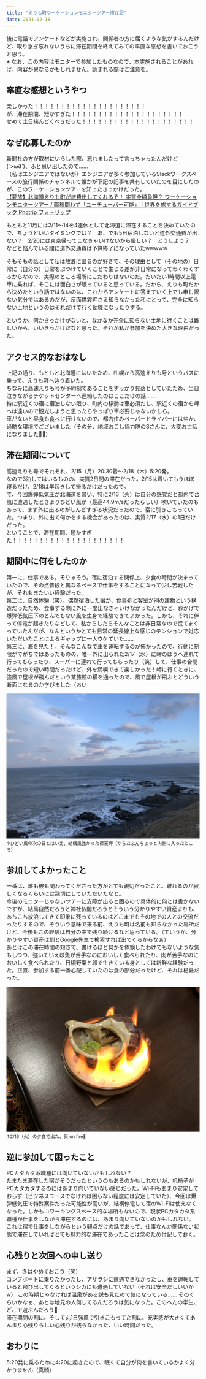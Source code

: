 ```yaml
---
title: "えりも町ワーケーションモニターツアー滞在記"
date: 2021-02-18
---
```


後に電話でアンケートなどが実施され、関係者の方に届くような気がするんだけど、取り急ぎ忘れないうちに滞在期間を終えてみての率直な感想を書いておこうと思う。  
※ なお、この内容はモニターで参加したものなので、本実施されることがあれば、内容が異なるかもしれません。読まれる際はご注意を。  

## 率直な感想というやつ
楽しかった！！！！！！！！！！！！！！！！！！！！！  
が、滞在期間、短かすぎた！！！！！！！！！！！！！！！！！！！！！  
せめて土日挟んどくべきだった！！！！！！！！！！！！！！！！！！！！！  

## なぜ応募したのか
新聞社の方が取材にいらした際、忘れましたって言っちゃったんだけど(´>ω∂`)、ふと思い出したので……  
（私はエンジニアではないが）エンジニアが多く参加しているSlackワークスペースの旅行関係のチャンネルで誰かが下記の記事を共有していたのを目にしたのが、このワーケーションツアーを知ったきっかけだった。  
[【夢旅】北海道えりも町が旅費出してくれるぞ！ 実質全額負担？ ワーケーションモニターツアー / 職種問わず「ユーチューバー可能」 | 世界を旅するガイドブック Photrip フォトリップ](https://photrip-guide.com/2021/01/05/hokkaido-erimo-work-vacation/)  

もともと11月には2/11〜14を4連休として北海道に滞在することを決めていたので、ちょうどいいタイミングでは？　あ、でも5日宿泊しないと道外交通費が出ない？　2/20には東京帰ってこなきゃいけないから厳しい？　どうしよう？　などと悩んでいる間に道外交通費は予算終了になっていたwwwww  

そもそもの話として私は放浪に出るのが好きで、その理由として（その地の）日常に（自分の）日常をぶつけていくことで生じる差が非日常になってわくわくするからなので、実際のところ場所にこだわりはないのだ。だいたい1時間以上電車に乗れば、そこには面白さが眠っていると思っている。だから、えりも町だから決めたという話ではないのは、これからアンケートに答えていく上でも申し訳ない気分ではあるのだが、反面襟裳岬さえ知らなかった私にとって、完全に知らない土地というのはそれだけで行く動機になったりする。  

というか、何かきっかけがないと、なかなか完全に知らない土地に行くことは難しいから、いいきっかけだなと思った。それが私が参加を決めた大きな理由だった。  

## アクセス的なおはなし
上記の通り、もともと北海道にはいたため、札幌から高速えりも号というバスに乗って、えりも町へ辿り着いた。  
ちなみに高速えりも号が予約制であることをすっかり見落としていたため、当日泣きながらチケットセンターへ連絡したのはここだけの話……  
特に駅近くの宿に宿泊しない限り、町内の移動は車必須だし、駅近くの宿から岬へは遠いので観光しようと思ったらやっぱり車必要じゃないかしら。  
車がないと昼食も食べに行けないので、都内住みペーパードライバーには些か、過酷な環境でございました（その分、地域おこし協力隊のSさんに、大変お世話になりました🙇‍♂️）  

## 滞在期間について
高速えりも号でそれぞれ、2/15（月）20:30着〜2/18（木）5:20発。  
なので3泊してはいるものの、実質2日間の滞在だった。2/15は着いてもうほぼ寝るだけ、2/18は早起きして帰るだけだったので。  
で、今回爆弾低気圧が北海道を襲い、特に2/16（火）は自分の感覚だと都内で台風に遭遇したときよりひどい風が（最高44.9m/sだったらしい）吹いていたのもあって、まず外に出るのがしんどすぎる状況だったので、宿に引きこもっていた。つまり、外に出て何かをする機会があったのは、実質2/17（水）の1日だけだった。  
ということで、滞在期間、短かすぎた！！！！！！！！！！！！！！！！！！！！！  

## 期間中に何をしたのか
第一に、仕事である。そりゃそう。宿に宿泊する関係上、夕食の時間が決まっていたので、その点普段と異なるペースで仕事をすることになって少し苦戦したが、それもまたいい経験だった。  
第二に、自然体験（笑）。偶然宿泊した宿が、食事処と客室が別の建物という構造だったため、食事する際に外に一度出なきゃいけなかったんだけど、おかげで爆弾低気圧下のとんでもない風を生身で経験できてよかった。しかも、それに伴って停電が起きたりなどして、私からしたらそんなことは非日常なので慌てまくっていたんだが、なんというかとても日常の延長線上な感じのテンションで対応いただいたことによるギャップに一人ウケていた……  
第三に、海を見た！。そんなこんなで車を運転するのが怖かったので、行動に制限がでがちではあったものの、唯一外に出られた2/17（水）に岬のほうへ連れて行ってもらったり、スーパーに連れて行ってもらったり（笑）して、仕事の合間だったので短い時間だったけど、外を満喫できて楽しかった！岬に行くときに、強風で屋根が飛んだという某旅館の横を通ったので、風で屋根が飛ぶとどういう断面になるのか学びました（おい  

![erimomisaki](./erimomisaki.JPG)
<small>↑ひどい風の次の日とはいえ、結構風強かった襟裳岬（からたぶんちょっと内側に入ったところ）</small>

## 参加してよかったこと
一番は、誰も彼も関わってくださった方がとても親切だったこと。離れるのが寂しくなるくらいには親切にしていただいたなと。  
今後のモニターじゃないツアーに支障が出ると困るので具体的に何とは書かないですが、結局自然だろうと神社仏閣だろうとそういう分かりやすい資産よりも、あちこち放浪してきて印象に残っているのはどこまでもその地での人との交流だったりするので、そういう意味で来る前、えりも町は名前も知らなかった場所だけど、今後もこの経験は自分の中で残り続けるなと思っている。（ていうか、分かりやすい資産は割とGoogle先生で検索すれば出てくるからなぁ）  
あとはこの滞在時間の短さで、書けるほど何かを体験したわけでもないような気もしつつ、強いていえば魚が苦手なのにおいしく食べられたり、肉が苦手なのにおいしく食べられたり、日頃野菜と卵で生きている身としては新鮮な経験だった。正直、参加する前一番心配していたのは食の部分だったけど、それは杞憂だった。  

![kai_on_fire](./kai_on_fire.JPG)
<small>↑2/16（火）の夕食で出た、貝 on fire📛</small>

## 逆に参加して困ったこと
PCカタカタ系職種には向いていないかもしれない？  
たまたま滞在した宿がそうだったというのもあるのかもしれないが、机椅子がPCカタカタするのにはあまり向いていない感じだった。Wi-Fiもあまり安定しておらず（ビジネスユースでなければ困らない程度には安定していた）、今回は爆弾低気圧で特殊案件だった可能性が高いが、結構停電して宿のWi-Fiは使えなくなった。しかもコワーキングスペース的な場所もないので、現状PCカタカタ系職種が仕事をしながら滞在するのには、あまり向いていないのかもしれない。  
これは宿で仕事をしながらという観点だけの話であって、仕事なんか関係ない状態で滞在していればとても魅力的な滞在であったことは念のため付記しておく。  

## 心残りと次回への申し送り
まず、冬はやめておこう（笑）  
コンブボートに乗りたかったし、アザラシに遭遇できなかったし、車を運転していると飛び出してくるというシカにも遭遇していない（それは安全だしいいかw） 
この時期じゃなければ温泉がある説も見たので気になっている…… 
そのくらいかなぁ、あとは地元の人何してるんだろうは気になった。このへんの学生、どこで遊ぶんだろう🤔  
滞在期間の割に、そして丸1日強風で引きこもってた割に、充実感が大きくてあんまり心残りらしい心残りが残らなかった、いい時間だった。  

## おわりに
5:20発に乗るために4:20に起きたので、眠くて自分が何を書いているかよく分かりません（真顔）